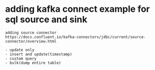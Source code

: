 # adding kafka connect example for sql source and sink

```
adding source connector
https://docs.confluent.io/kafka-connectors/jdbc/current/source-connector/overview.html

- update only
- insert and update(timestamp)
- custom query
- bulk(dump entire table)
```